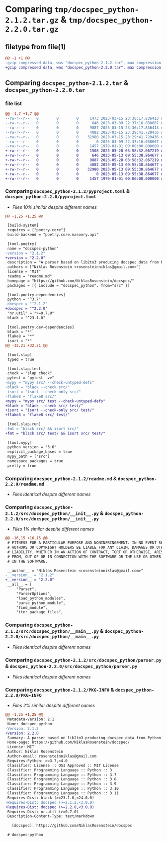 # Comparing `tmp/docspec_python-2.1.2.tar.gz` & `tmp/docspec_python-2.2.0.tar.gz`

## filetype from file(1)

```diff
@@ -1 +1 @@
-gzip compressed data, was "docspec_python-2.1.2.tar", max compression
+gzip compressed data, was "docspec_python-2.2.0.tar", max compression
```

## Comparing `docspec_python-2.1.2.tar` & `docspec_python-2.2.0.tar`

### file list

```diff
@@ -1,7 +1,7 @@
--rw-r--r--   0        0        0     1473 2023-03-15 23:30:17.836413 docspec_python-2.1.2/pyproject.toml
--rw-r--r--   0        0        0      646 2023-03-09 22:37:16.038667 docspec_python-2.1.2/readme.md
--rw-r--r--   0        0        0     9887 2023-03-15 23:30:17.836413 docspec_python-2.1.2/src/docspec_python/__init__.py
--rw-r--r--   0        0        0     4082 2023-03-15 23:29:41.729436 docspec_python-2.1.2/src/docspec_python/__main__.py
--rw-r--r--   0        0        0    32980 2023-03-15 23:29:41.729436 docspec_python-2.1.2/src/docspec_python/parser.py
--rw-r--r--   0        0        0        0 2023-03-09 22:37:16.038667 docspec_python-2.1.2/src/docspec_python/py.typed
--rw-r--r--   0        0        0     1457 1970-01-01 00:00:00.000000 docspec_python-2.1.2/PKG-INFO
+-rw-r--r--   0        0        0     1508 2023-05-28 03:58:32.067219 docspec_python-2.2.0/pyproject.toml
+-rw-r--r--   0        0        0      646 2023-05-13 09:55:38.864677 docspec_python-2.2.0/readme.md
+-rw-r--r--   0        0        0     9887 2023-05-28 03:58:32.067219 docspec_python-2.2.0/src/docspec_python/__init__.py
+-rw-r--r--   0        0        0     4082 2023-05-13 09:55:38.864677 docspec_python-2.2.0/src/docspec_python/__main__.py
+-rw-r--r--   0        0        0    32980 2023-05-13 09:55:38.864677 docspec_python-2.2.0/src/docspec_python/parser.py
+-rw-r--r--   0        0        0        0 2023-05-13 09:55:38.864677 docspec_python-2.2.0/src/docspec_python/py.typed
+-rw-r--r--   0        0        0     1457 1970-01-01 00:00:00.000000 docspec_python-2.2.0/PKG-INFO
```

### Comparing `docspec_python-2.1.2/pyproject.toml` & `docspec_python-2.2.0/pyproject.toml`

 * *Files 10% similar despite different names*

```diff
@@ -1,25 +1,25 @@
 
 [build-system]
 requires = ["poetry-core"]
 build-backend = "poetry.core.masonry.api"
 
 [tool.poetry]
 name = "docspec-python"
-version = "2.1.2"
+version = "2.2.0"
 description = "A parser based on lib2to3 producing docspec data from Python source code."
 authors = ["Niklas Rosenstein <rosensteinniklas@gmail.com>"]
 license = "MIT"
 readme = "readme.md"
 homepage = "https://github.com/NiklasRosenstein/docspec/"
 packages = [{ include = "docspec_python", from="src" }]
 
 [tool.poetry.dependencies]
 python = "^3.7"
-docspec = "^2.1.2"
+docspec = "^2.2.0"
 "nr.util" = ">=0.7.0"
 black = "^23.1.0"
 
 [tool.poetry.dev-dependencies]
 black = "*"
 flake8 = "*"
 isort = "*"
@@ -32,21 +32,21 @@
 
 [tool.slap]
 typed = true
 
 [tool.slap.test]
 check = "slap check"
 pytest = "pytest -vv"
-mypy = "mypy src/ --check-untyped-defs"
-black = "black --check src/"
-isort = "isort --check-only src/"
-flake8 = "flake8 src/"
+mypy = "mypy src/ test --check-untyped-defs"
+black = "black --check src/ test/"
+isort = "isort --check-only src/ test/"
+flake8 = "flake8 src/ test/"
 
 [tool.slap.run]
-fmt = "black src/ && isort src/"
+fmt = "black src/ test/ && isort src/ test/"
 
 [tool.mypy]
 python_version = "3.6"
 explicit_package_bases = true
 mypy_path = ["src"]
 namespace_packages = true
 pretty = true
```

### Comparing `docspec_python-2.1.2/readme.md` & `docspec_python-2.2.0/readme.md`

 * *Files identical despite different names*

### Comparing `docspec_python-2.1.2/src/docspec_python/__init__.py` & `docspec_python-2.2.0/src/docspec_python/__init__.py`

 * *Files 1% similar despite different names*

```diff
@@ -16,15 +16,15 @@
 # FITNESS FOR A PARTICULAR PURPOSE AND NONINFRINGEMENT. IN NO EVENT SHALL THE
 # AUTHORS OR COPYRIGHT HOLDERS BE LIABLE FOR ANY CLAIM, DAMAGES OR OTHER
 # LIABILITY, WHETHER IN AN ACTION OF CONTRACT, TORT OR OTHERWISE, ARISING
 # FROM, OUT OF OR IN CONNECTION WITH THE SOFTWARE OR THE USE OR OTHER DEALINGS
 # IN THE SOFTWARE.
 
 __author__ = "Niklas Rosenstein <rosensteinniklas@gmail.com>"
-__version__ = "2.1.2"
+__version__ = "2.2.0"
 __all__ = [
     "Parser",
     "ParserOptions",
     "load_python_modules",
     "parse_python_module",
     "find_module",
     "iter_package_files",
```

### Comparing `docspec_python-2.1.2/src/docspec_python/__main__.py` & `docspec_python-2.2.0/src/docspec_python/__main__.py`

 * *Files identical despite different names*

### Comparing `docspec_python-2.1.2/src/docspec_python/parser.py` & `docspec_python-2.2.0/src/docspec_python/parser.py`

 * *Files identical despite different names*

### Comparing `docspec_python-2.1.2/PKG-INFO` & `docspec_python-2.2.0/PKG-INFO`

 * *Files 2% similar despite different names*

```diff
@@ -1,25 +1,25 @@
 Metadata-Version: 2.1
 Name: docspec-python
-Version: 2.1.2
+Version: 2.2.0
 Summary: A parser based on lib2to3 producing docspec data from Python source code.
 Home-page: https://github.com/NiklasRosenstein/docspec/
 License: MIT
 Author: Niklas Rosenstein
 Author-email: rosensteinniklas@gmail.com
 Requires-Python: >=3.7,<4.0
 Classifier: License :: OSI Approved :: MIT License
 Classifier: Programming Language :: Python :: 3
 Classifier: Programming Language :: Python :: 3.7
 Classifier: Programming Language :: Python :: 3.8
 Classifier: Programming Language :: Python :: 3.9
 Classifier: Programming Language :: Python :: 3.10
 Classifier: Programming Language :: Python :: 3.11
 Requires-Dist: black (>=23.1.0,<24.0.0)
-Requires-Dist: docspec (>=2.1.2,<3.0.0)
+Requires-Dist: docspec (>=2.2.0,<3.0.0)
 Requires-Dist: nr.util (>=0.7.0)
 Description-Content-Type: text/markdown
 
   [docspec]: https://github.com/NiklasRosenstein/docspec
 
 # docspec-python
```

